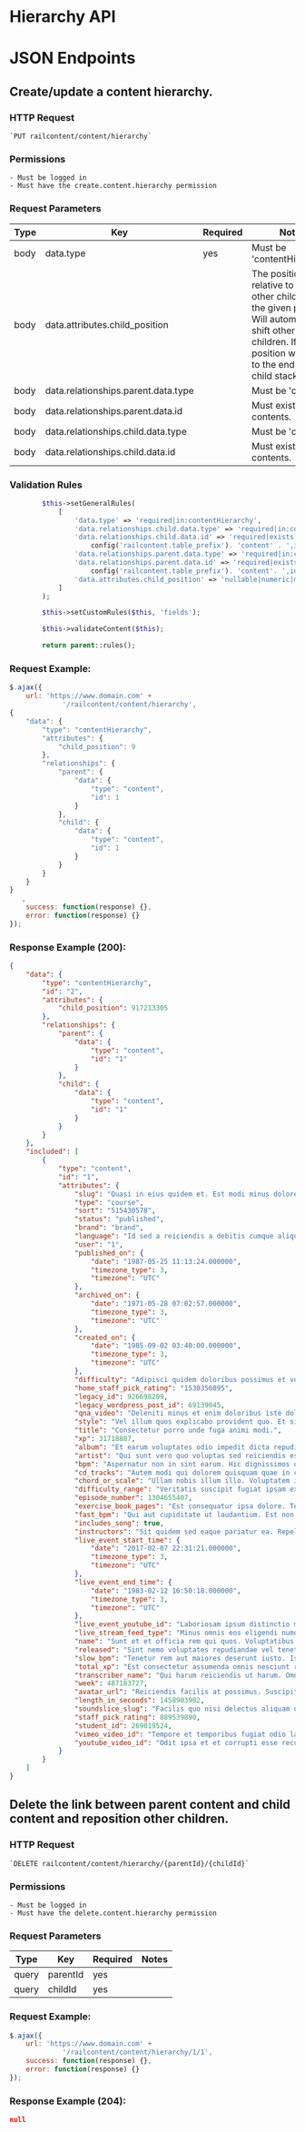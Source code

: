 # Hierarchy API

# JSON Endpoints


<!-- START_f6d838bb700192d56d216ae84700c66d -->
## Create/update a content hierarchy.


### HTTP Request
    `PUT railcontent/content/hierarchy`


### Permissions
    - Must be logged in
    - Must have the create.content.hierarchy permission
    
### Request Parameters


|Type|Key|Required|Notes|
|----|---|--------|-----|
|body|data.type|  yes  |Must be 'contentHierarchy'.|
|body|data.attributes.child_position|    |The position relative to the other children of the given parent. Will automatically shift other children. If null - position will be set to the end of the child stack.|
|body|data.relationships.parent.data.type|    |Must be 'content'.|
|body|data.relationships.parent.data.id|    |Must exists in contents.|
|body|data.relationships.child.data.type|    |Must be 'content'.|
|body|data.relationships.child.data.id|    |Must exists in contents.|

### Validation Rules
```php
        $this->setGeneralRules(
            [
                'data.type' => 'required|in:contentHierarchy',
                'data.relationships.child.data.type' => 'required|in:content',
                'data.relationships.child.data.id' => 'required|exists:' . config('railcontent.database_connection_name') . '.' .
                    config('railcontent.table_prefix'). 'content' . ',id',
                'data.relationships.parent.data.type' => 'required|in:content',
                'data.relationships.parent.data.id' => 'required|exists:' . config('railcontent.database_connection_name') . '.' .
                    config('railcontent.table_prefix'). 'content'. ',id',
                'data.attributes.child_position' => 'nullable|numeric|min:0'
            ]
        );

        $this->setCustomRules($this, 'fields');

        $this->validateContent($this);

        return parent::rules();
```

### Request Example:

```js
$.ajax({
    url: 'https://www.domain.com' +
             '/railcontent/content/hierarchy',
{
    "data": {
        "type": "contentHierarchy",
        "attributes": {
            "child_position": 9
        },
        "relationships": {
            "parent": {
                "data": {
                    "type": "content",
                    "id": 1
                }
            },
            "child": {
                "data": {
                    "type": "content",
                    "id": 1
                }
            }
        }
    }
}
   ,
    success: function(response) {},
    error: function(response) {}
});
```

### Response Example (200):

```json
{
    "data": {
        "type": "contentHierarchy",
        "id": "2",
        "attributes": {
            "child_position": 917213305
        },
        "relationships": {
            "parent": {
                "data": {
                    "type": "content",
                    "id": "1"
                }
            },
            "child": {
                "data": {
                    "type": "content",
                    "id": "1"
                }
            }
        }
    },
    "included": [
        {
            "type": "content",
            "id": "1",
            "attributes": {
                "slug": "Quasi in eius quidem et. Est modi minus dolorem ut. Vel et magni reprehenderit occaecati esse dolores et. Sint doloremque non rerum et facere neque. Odio deleniti ut cupiditate eum eos temporibus alias. Natus aut est sint quia occaecati inventore quo.",
                "type": "course",
                "sort": "515430578",
                "status": "published",
                "brand": "brand",
                "language": "Id sed a reiciendis a debitis cumque aliquam. Et rerum harum voluptatem. Ut dolorem delectus voluptatibus incidunt sapiente sed perferendis. Iste necessitatibus dicta autem cumque reprehenderit distinctio.",
                "user": "1",
                "published_on": {
                    "date": "1987-05-25 11:13:24.000000",
                    "timezone_type": 3,
                    "timezone": "UTC"
                },
                "archived_on": {
                    "date": "1971-05-28 07:02:57.000000",
                    "timezone_type": 3,
                    "timezone": "UTC"
                },
                "created_on": {
                    "date": "1985-09-02 03:40:00.000000",
                    "timezone_type": 3,
                    "timezone": "UTC"
                },
                "difficulty": "Adipisci quidem doloribus possimus et voluptatem. Est exercitationem voluptatem occaecati consectetur.",
                "home_staff_pick_rating": "1530356095",
                "legacy_id": 926698209,
                "legacy_wordpress_post_id": 69139045,
                "qna_video": "Deleniti minus et enim doloribus iste dolores est. Libero ea repellendus sed. Id dolore dolores consectetur. Nam harum eum reprehenderit natus a facilis laborum consectetur.",
                "style": "Vel illum quos explicabo provident quo. Et sit qui et voluptas repellendus adipisci. Soluta omnis nihil voluptatem est.",
                "title": "Consectetur porro unde fuga animi modi.",
                "xp": 31718887,
                "album": "Et earum voluptates odio impedit dicta repudiandae ut. Magnam ipsum accusantium est officiis iste quia reiciendis. Autem facilis nihil molestiae sapiente nostrum sapiente commodi.",
                "artist": "Qui sunt vero quo voluptas sed reiciendis est repellendus. Est dignissimos ex fugiat perferendis dicta ad magni. Alias consequatur ut fuga expedita. Neque voluptatem eum voluptatem nostrum.",
                "bpm": "Aspernatur non in sint earum. Hic dignissimos odio unde voluptas tenetur est autem.",
                "cd_tracks": "Autem modi qui dolorem quisquam quae in cupiditate. Aut vero qui ab adipisci voluptas vel qui quod. Amet accusamus quis ad ut sunt perferendis dolore. Id ut repellat saepe cumque. Sed velit nesciunt voluptas voluptatum.",
                "chord_or_scale": "Ullam nobis illum illo. Voluptatem id voluptatem dolores tenetur est. Tempore sunt tenetur dolore. Voluptatem placeat dicta rerum a adipisci nobis iste. Ea amet architecto repellendus repellat molestias ullam dolorem.",
                "difficulty_range": "Veritatis suscipit fugiat ipsam excepturi officia voluptatem. Aut enim facere eius dignissimos neque quos. Possimus eius quasi laboriosam molestiae. Quia omnis aspernatur et praesentium.",
                "episode_number": 1304655407,
                "exercise_book_pages": "Est consequatur ipsa dolore. Tempore et et velit temporibus minus tempore. Voluptas et maiores ipsa earum. Voluptas quis libero asperiores quis distinctio ut autem.",
                "fast_bpm": "Qui aut cupiditate ut laudantium. Est non est illum reprehenderit. Asperiores est modi consequatur impedit rerum autem. Necessitatibus non et vitae et rem corrupti.",
                "includes_song": true,
                "instructors": "Sit quidem sed eaque pariatur ea. Repellendus fugit ut totam occaecati quia. Quae dolorem ipsam repellendus rerum. Autem enim ex ullam laboriosam eveniet molestiae sit. Eum fugit ullam consectetur aut earum nostrum.",
                "live_event_start_time": {
                    "date": "2017-02-07 22:31:21.000000",
                    "timezone_type": 3,
                    "timezone": "UTC"
                },
                "live_event_end_time": {
                    "date": "1983-02-12 16:50:18.000000",
                    "timezone_type": 3,
                    "timezone": "UTC"
                },
                "live_event_youtube_id": "Laboriosam ipsum distinctio minima ut distinctio necessitatibus atque. Veniam facere error neque aliquam. Eligendi fugit eos blanditiis accusamus.",
                "live_stream_feed_type": "Minus omnis eos eligendi numquam voluptates. Nobis vitae quo et corporis enim porro. Ullam aut eligendi et fuga consequatur et delectus. Quod recusandae id et voluptas soluta hic. Possimus qui quasi at amet quis consequuntur. Quam unde non alias.",
                "name": "Sunt et et officia rem qui quos. Voluptatibus reprehenderit labore totam. Nostrum soluta minima impedit laudantium. Aut consequatur doloribus consequatur omnis.",
                "released": "Sint nemo voluptates repudiandae vel tenetur enim. Tempore dolor ducimus voluptas itaque provident. Non sed ex ut.",
                "slow_bpm": "Tenetur rem aut maiores deserunt iusto. Iste vitae vitae natus nesciunt at vero. Est dolores praesentium enim pariatur a. Accusantium aut iure quisquam recusandae officia facilis.",
                "total_xp": "Est consectetur assumenda omnis nesciunt ratione ut ullam. Vitae voluptatum nihil non aliquam id. Id numquam odio non ullam reprehenderit quia aperiam.",
                "transcriber_name": "Qui harum reiciendis ut harum. Omnis velit non nisi est voluptate possimus delectus. Earum quidem sit nam libero eum doloremque et.",
                "week": 487183727,
                "avatar_url": "Reiciendis facilis at possimus. Suscipit est soluta asperiores corrupti maxime ut in mollitia. Voluptate ipsam qui maiores ratione suscipit hic ipsa. Suscipit qui laudantium reiciendis est sint consequatur similique.",
                "length_in_seconds": 1458903902,
                "soundslice_slug": "Facilis quo nisi delectus aliquam quia. Expedita nihil voluptas repellendus sit nisi provident pariatur commodi. Impedit qui sint aut placeat ea itaque. Dolor sit animi cum est inventore porro qui.",
                "staff_pick_rating": 889539890,
                "student_id": 269019524,
                "vimeo_video_id": "Tempore et temporibus fugiat odio laboriosam voluptas. Est provident modi distinctio est nihil non. Quia ad sunt animi dolores officia nobis. Id distinctio et nihil dolores. Corrupti sed quos molestiae rerum porro id ut. Non vel iusto et deleniti.",
                "youtube_video_id": "Odit ipsa et et corrupti esse recusandae est. Odit rem qui nisi illum id ut. Voluptate est unde in voluptas rem tempore."
            }
        }
    ]
}
```




<!-- END_f6d838bb700192d56d216ae84700c66d -->

<!-- START_522506d0e5c355eb192c83407b0da522 -->
## Delete the link between parent content and child content and reposition other children.


### HTTP Request
    `DELETE railcontent/content/hierarchy/{parentId}/{childId}`


### Permissions
    - Must be logged in
    - Must have the delete.content.hierarchy permission
    
### Request Parameters


|Type|Key|Required|Notes|
|----|---|--------|-----|
|query|parentId|  yes  ||
|query|childId|  yes  ||


### Request Example:

```js
$.ajax({
    url: 'https://www.domain.com' +
             '/railcontent/content/hierarchy/1/1',
    success: function(response) {},
    error: function(response) {}
});
```

### Response Example (204):

```json
null
```




<!-- END_522506d0e5c355eb192c83407b0da522 -->

